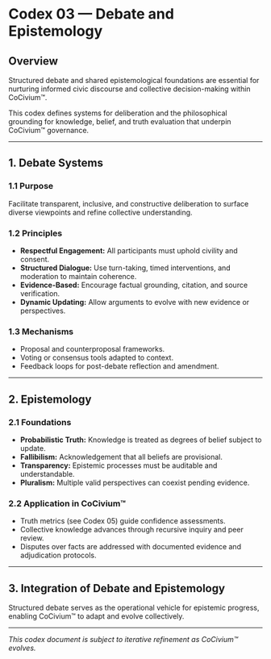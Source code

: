 # Codex 03 — Debate and Epistemology

## Overview

Structured debate and shared epistemological foundations are essential for nurturing informed civic discourse and collective decision-making within CoCivium™.

This codex defines systems for deliberation and the philosophical grounding for knowledge, belief, and truth evaluation that underpin CoCivium™ governance.

---

## 1. Debate Systems

### 1.1 Purpose

Facilitate transparent, inclusive, and constructive deliberation to surface diverse viewpoints and refine collective understanding.

### 1.2 Principles

- **Respectful Engagement:** All participants must uphold civility and consent.
- **Structured Dialogue:** Use turn-taking, timed interventions, and moderation to maintain coherence.
- **Evidence-Based:** Encourage factual grounding, citation, and source verification.
- **Dynamic Updating:** Allow arguments to evolve with new evidence or perspectives.

### 1.3 Mechanisms

- Proposal and counterproposal frameworks.
- Voting or consensus tools adapted to context.
- Feedback loops for post-debate reflection and amendment.

---

## 2. Epistemology

### 2.1 Foundations

- **Probabilistic Truth:** Knowledge is treated as degrees of belief subject to update.
- **Fallibilism:** Acknowledgement that all beliefs are provisional.
- **Transparency:** Epistemic processes must be auditable and understandable.
- **Pluralism:** Multiple valid perspectives can coexist pending evidence.

### 2.2 Application in CoCivium™

- Truth metrics (see Codex 05) guide confidence assessments.
- Collective knowledge advances through recursive inquiry and peer review.
- Disputes over facts are addressed with documented evidence and adjudication protocols.

---

## 3. Integration of Debate and Epistemology

Structured debate serves as the operational vehicle for epistemic progress, enabling CoCivium™ to adapt and evolve collectively.

---

*This codex document is subject to iterative refinement as CoCivium™ evolves.*

